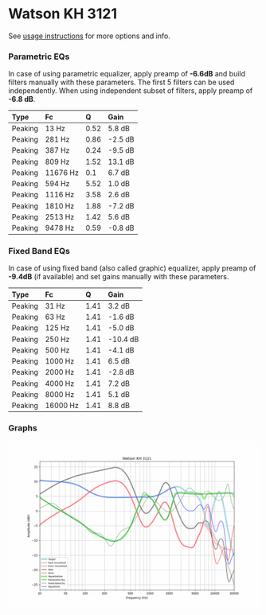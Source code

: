 # Watson KH 3121
See [usage instructions](https://github.com/jaakkopasanen/AutoEq#usage) for more options and info.

### Parametric EQs
In case of using parametric equalizer, apply preamp of **-6.6dB** and build filters manually
with these parameters. The first 5 filters can be used independently.
When using independent subset of filters, apply preamp of **-6.8 dB**.

| Type    | Fc       |    Q | Gain    |
|:--------|:---------|:-----|:--------|
| Peaking | 13 Hz    | 0.52 | 5.8 dB  |
| Peaking | 281 Hz   | 0.86 | -2.5 dB |
| Peaking | 387 Hz   | 0.24 | -9.5 dB |
| Peaking | 809 Hz   | 1.52 | 13.1 dB |
| Peaking | 11676 Hz | 0.1  | 6.7 dB  |
| Peaking | 594 Hz   | 5.52 | 1.0 dB  |
| Peaking | 1116 Hz  | 3.58 | 2.6 dB  |
| Peaking | 1810 Hz  | 1.88 | -7.2 dB |
| Peaking | 2513 Hz  | 1.42 | 5.6 dB  |
| Peaking | 9478 Hz  | 0.59 | -0.8 dB |

### Fixed Band EQs
In case of using fixed band (also called graphic) equalizer, apply preamp of **-9.4dB**
(if available) and set gains manually with these parameters.

| Type    | Fc       |    Q | Gain     |
|:--------|:---------|:-----|:---------|
| Peaking | 31 Hz    | 1.41 | 3.2 dB   |
| Peaking | 63 Hz    | 1.41 | -1.6 dB  |
| Peaking | 125 Hz   | 1.41 | -5.0 dB  |
| Peaking | 250 Hz   | 1.41 | -10.4 dB |
| Peaking | 500 Hz   | 1.41 | -4.1 dB  |
| Peaking | 1000 Hz  | 1.41 | 6.5 dB   |
| Peaking | 2000 Hz  | 1.41 | -2.8 dB  |
| Peaking | 4000 Hz  | 1.41 | 7.2 dB   |
| Peaking | 8000 Hz  | 1.41 | 5.1 dB   |
| Peaking | 16000 Hz | 1.41 | 8.8 dB   |

### Graphs
![](./Watson%20KH%203121.png)